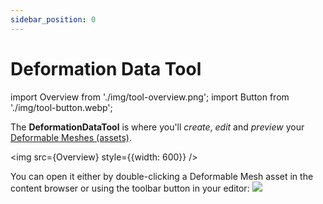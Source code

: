 ```yaml
---
sidebar_position: 0
---
```


# Deformation Data Tool

import Overview from './img/tool-overview.png';
import Button from './img/tool-button.webp';

The **DeformationDataTool** is where you'll *create*, *edit* and *preview* your [Deformable Meshes (assets)](../mesh-asset/overview.md).

<img src={Overview} style={{width: 600}} />

You can open it either by double-clicking a Deformable Mesh asset in the content browser or using the toolbar button in your editor: 
<img src={Button} />